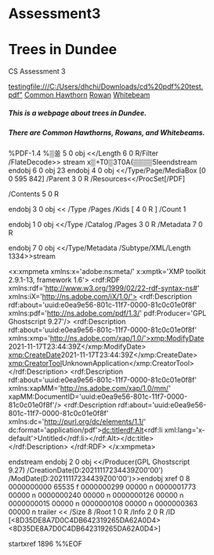 # Assessment3


<!DOCTYPE html>
<html lang="en">
<head>
<title>Page Title</title>
<meta charset="UTF-8">
<meta name="viewport" content="width=device-width, initial-scale=1">
<style>
* {
  box-sizing: border-box;
}

/* Style the body */
body {
  font-family: Arial;
  margin: 0;
}

/* Header/logo Title */
.header {
  padding: 80px;
  text-align: center;
  background: #74AC74;
  color: white;
}

/* Increase the font size of the heading */
.header h1 {
  font-size: 50px;
  color: white
}

/* Style the top navigation bar */
.navbar {
  overflow: hidden;
  background-color: #74AC74;
}

/* Style the navigation bar links */
.navbar a {
  float: center;
  display: block;
  color: white;
  text-align: center;
  padding: 14px 20px;
  text-decoration: none;
  
}

/* Footer */
.footer {
  padding: 20px;
  text-align: center;
  background: #ddd;

}

</style>
</head>
<body>

<div class="header">
  <h1>Trees in Dundee</h1>
  <p>CS Assessment 3</p>
</div>

<div class="navbar">
  <a href="#">testing</a><a href="url">file:///C:/Users/dhchi/Downloads/cd%20pdf%20test.pdf"</a>
  <a href="#">Common Hawthorn</a> 
  <a href="#">Rowan</a>
  <a href="#">Whitebeam</a>
</div>

<div class="row">
  <div class="side">
    <h5>This is a webpage about trees in Dundee.</h5>
  </div>
  <div class="main">
    <h5>There are Common Hawthorns, Rowans, and Whitebeams.</h5>
  </div>
</div>

</body>
</html>

%PDF-1.4
%▒쏢
5 0 obj
<</Length 6 0 R/Filter /FlateDecode>>
stream
x▒+T0▒3T0A(▒▒▒▒5Ieendstream
endobj
6 0 obj
23
endobj
4 0 obj
<</Type/Page/MediaBox [0 0 595 842]
/Parent 3 0 R
/Resources<</ProcSet[/PDF]
>>
/Contents 5 0 R
>>
endobj
3 0 obj
<< /Type /Pages /Kids [
4 0 R
] /Count 1
>>
endobj
1 0 obj
<</Type /Catalog /Pages 3 0 R
/Metadata 7 0 R
>>
endobj
7 0 obj
<</Type/Metadata
/Subtype/XML/Length 1334>>stream
<?xpacket begin='﻿' id='W5M0MpCehiHzreSzNTczkc9d'?>
<?adobe-xap-filters esc="CRLF"?>
<x:xmpmeta xmlns:x='adobe:ns:meta/' x:xmptk='XMP toolkit 2.9.1-13, framework 1.6'>
<rdf:RDF xmlns:rdf='http://www.w3.org/1999/02/22-rdf-syntax-ns#' xmlns:iX='http://ns.adobe.com/iX/1.0/'>
<rdf:Description rdf:about='uuid:e0ea9e56-801c-11f7-0000-81c0c01e0f8f' xmlns:pdf='http://ns.adobe.com/pdf/1.3/' pdf:Producer='GPL Ghostscript 9.27'/>
<rdf:Description rdf:about='uuid:e0ea9e56-801c-11f7-0000-81c0c01e0f8f' xmlns:xmp='http://ns.adobe.com/xap/1.0/'><xmp:ModifyDate>2021-11-17T23:44:39Z</xmp:ModifyDate>
<xmp:CreateDate>2021-11-17T23:44:39Z</xmp:CreateDate>
<xmp:CreatorTool>UnknownApplication</xmp:CreatorTool></rdf:Description>
<rdf:Description rdf:about='uuid:e0ea9e56-801c-11f7-0000-81c0c01e0f8f' xmlns:xapMM='http://ns.adobe.com/xap/1.0/mm/' xapMM:DocumentID='uuid:e0ea9e56-801c-11f7-0000-81c0c01e0f8f'/>
<rdf:Description rdf:about='uuid:e0ea9e56-801c-11f7-0000-81c0c01e0f8f' xmlns:dc='http://purl.org/dc/elements/1.1/' dc:format='application/pdf'><dc:title><rdf:Alt><rdf:li xml:lang='x-default'>Untitled</rdf:li></rdf:Alt></dc:title></rdf:Description>
</rdf:RDF>
</x:xmpmeta>


<?xpacket end='w'?>
endstream
endobj
2 0 obj
<</Producer(GPL Ghostscript 9.27)
/CreationDate(D:20211117234439Z00'00')
/ModDate(D:20211117234439Z00'00')>>endobj
xref
0 8
0000000000 65535 f
0000000299 00000 n
0000001773 00000 n
0000000240 00000 n
0000000126 00000 n
0000000015 00000 n
0000000108 00000 n
0000000363 00000 n
trailer
<< /Size 8 /Root 1 0 R /Info 2 0 R
/ID [<8D35DE8A7D0C4DB642319265DA62A0D4><8D35DE8A7D0C4DB642319265DA62A0D4>]
>>
startxref
1896
%%EOF

